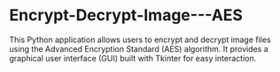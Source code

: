 # Encrypt-Decrypt-Image---AES
This Python application allows users to encrypt and decrypt image files using the Advanced Encryption Standard (AES) algorithm. It provides a graphical user interface (GUI) built with Tkinter for easy interaction.
